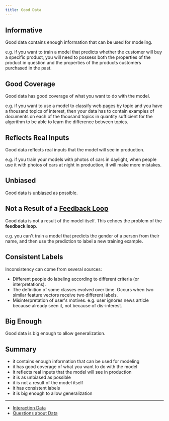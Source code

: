```yaml
---
title: Good Data
---
```


## Informative
Good data contains enough information that can be used for modeling.

e.g. if you want to train a model that predicts whether the customer will buy a specific product, you will need to possess both the properties of the product in question and the properties of the products customers purchased in the past.
## Good Coverage
Good data has good coverage of what you want to do with the model.

e.g. if you want to use a model to classify web pages by topic and you have a thousand topics of interest, then your data has to contain examples of documents on each of the thousand topics in quantity sufficient for the algorithm to be able to learn the difference between topics.

## Reflects Real Inputs
Good data reflects real inputs that the model will see in production.

e.g. if you train your models with photos of cars in daylight, when people use it with photos of cars at night in production, it will make more mistakes.

## Unbiased
Good data is [unbiased](/machine-learning-foundations/data-bias) as possible.

## Not a Result of a [Feedback Loop](/machine-learning-foundations/feedback-loop)
Good data is not a result of the model itself. This echoes the problem of the **feedback loop**.

e.g. you can't train a model that predicts the gender of a person from their name, and then use the prediction to label a new training example.
## Consistent Labels
Inconsistency can come from several sources:
- Different people do labeling according to different criteria (or interpretations).
- The definition of some classes evolved over time. Occurs when two similar feature vectors receive two different labels.
- Misinterpretation of user's motives. e.g. user ignores news article because already seen it, not because of dis-interest.
## Big Enough
Good data is big enough to allow generalization.

## Summary
- it contains enough information that can be used for modeling
- it has good coverage of what you want to do with the model
- it reflects real inputs that the model will see in production
- it is as unbiased as possible
- it is not a result of the model itself
- it has consistent labels
- it is big enough to allow generalization
---
- [Interaction Data](/machine-learning-foundations/interaction-data)
- [Questions about Data](/machine-learning-foundations/questions-about-data)